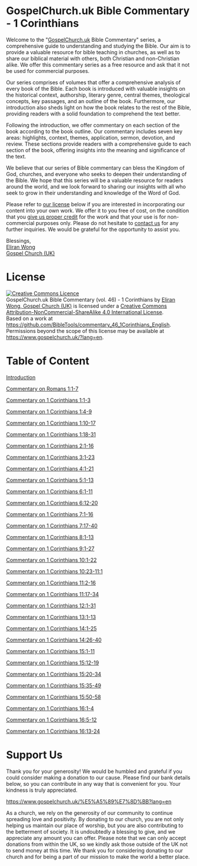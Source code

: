 # GospelChurch.uk Bible Commentary - 1 Corinthians

Welcome to the "[GospelChurch.uk](https://www.gospelchurch.uk/?lang=en) Bible Commentary" series, a comprehensive guide to understanding and studying the Bible. Our aim is to provide a valuable resource for bible teaching in churches, as well as to share our biblical material with others, both Christian and non-Christian alike. We offer this commentary series as a free resource and ask that it not be used for commercial purposes.

Our series comprises of volumes that offer a comprehensive analysis of every book of the Bible. Each book is introduced with valuable insights on the historical context, authorship, literary genre, central themes, theological concepts, key passages, and an outline of the book. Furthermore, our introduction also sheds light on how the book relates to the rest of the Bible, providing readers with a solid foundation to comprehend the text better.

Following the introduction, we offer commentary on each section of the book according to the book outline. Our commentary includes seven key areas: highlights, context, themes, application, sermon, devotion, and review. These sections provide readers with a comprehensive guide to each section of the book, offering insights into the meaning and significance of the text.

We believe that our series of Bible commentary can bless the Kingdom of God, churches, and everyone who seeks to deepen their understanding of the Bible. We hope that this series will be a valuable resource for readers around the world, and we look forward to sharing our insights with all who seek to grow in their understanding and knowledge of the Word of God.

Please refer to [our license](https://github.com/BibleTools/commentary_46_1Corinthians_English/blob/main/README.md#license) below if you are interested in incorporating our content into your own work. We offer it to you free of cost, on the condition that you [give us proper credit](https://www.gospelchurch.uk/?lang=en) for the work and that your use is for non-commercial purposes only. Please do not hesitate to [contact us](https://www.gospelchurch.uk/?lang=en) for any further inquiries. We would be grateful for the opportunity to assist you.

Blessings,<br>
[Eliran Wong](https://github.com/eliranwong)<br>
[Gospel Church (UK)](https://www.gospelchurch.uk/?lang=en)

# License

<a rel="license" href="http://creativecommons.org/licenses/by-nc-sa/4.0/"><img alt="Creative Commons Licence" style="border-width:0" src="https://i.creativecommons.org/l/by-nc-sa/4.0/88x31.png" /></a><br /><span xmlns:dct="http://purl.org/dc/terms/" href="http://purl.org/dc/dcmitype/Text" property="dct:title" rel="dct:type">GospelChurch.uk Bible Commentary (vol. 46) - 1 Corinthians</span> by <a xmlns:cc="http://creativecommons.org/ns#" href="https://www.gospelchurch.uk/?lang=en" property="cc:attributionName" rel="cc:attributionURL">Eliran Wong, Gospel Church (UK)</a> is licensed under a <a rel="license" href="http://creativecommons.org/licenses/by-nc-sa/4.0/">Creative Commons Attribution-NonCommercial-ShareAlike 4.0 International License</a>.<br />Based on a work at <a xmlns:dct="http://purl.org/dc/terms/" href="https://github.com/BibleTools/commentary_46_1Corinthians_English" rel="dct:source">https://github.com/BibleTools/commentary_46_1Corinthians_English</a>.<br />Permissions beyond the scope of this license may be available at <a xmlns:cc="http://creativecommons.org/ns#" href="https://www.gospelchurch.uk/?lang=en" rel="cc:morePermissions">https://www.gospelchurch.uk/?lang=en</a>.

# Table of Content

[Introduction](https://github.com/BibleTools/commentary_46_1Corinthians_English/tree/main/00_Introduction)

[Commentary on Romans 1:1-7](https://github.com/BibleTools/commentary_46_1Corinthians_English/tree/main/01_1.1-1.7)

[Commentary on 1 Corinthians 1:1-3](https://github.com/BibleTools/commentary_46_1Corinthians_English/tree/main/01_1.1-1.3)

[Commentary on 1 Corinthians 1:4-9](https://github.com/BibleTools/commentary_46_1Corinthians_English/tree/main/02_1.4-1.9)

[Commentary on 1 Corinthians 1:10-17](https://github.com/BibleTools/commentary_46_1Corinthians_English/tree/main/03_1.10-1.17)

[Commentary on 1 Corinthians 1:18-31](https://github.com/BibleTools/commentary_46_1Corinthians_English/tree/main/04_1.18-1.31)

[Commentary on 1 Corinthians 2:1-16](https://github.com/BibleTools/commentary_46_1Corinthians_English/tree/main/05_2.1-2.16)

[Commentary on 1 Corinthians 3:1-23](https://github.com/BibleTools/commentary_46_1Corinthians_English/tree/main/06_3.1-3.23)

[Commentary on 1 Corinthians 4:1-21](https://github.com/BibleTools/commentary_46_1Corinthians_English/tree/main/07_4.1-4.21)

[Commentary on 1 Corinthians 5:1-13](https://github.com/BibleTools/commentary_46_1Corinthians_English/tree/main/08_5.1-5.13)

[Commentary on 1 Corinthians 6:1-11](https://github.com/BibleTools/commentary_46_1Corinthians_English/tree/main/09_6.1-6.11)

[Commentary on 1 Corinthians 6:12-20](https://github.com/BibleTools/commentary_46_1Corinthians_English/tree/main/10_6.12-6.20)

[Commentary on 1 Corinthians 7:1-16](https://github.com/BibleTools/commentary_46_1Corinthians_English/tree/main/11_7.1-7.16)

[Commentary on 1 Corinthians 7:17-40](https://github.com/BibleTools/commentary_46_1Corinthians_English/tree/main/12_7.17-7.40)

[Commentary on 1 Corinthians 8:1-13](https://github.com/BibleTools/commentary_46_1Corinthians_English/tree/main/13_8.1-8.13)

[Commentary on 1 Corinthians 9:1-27](https://github.com/BibleTools/commentary_46_1Corinthians_English/tree/main/14_9.1-9.27)

[Commentary on 1 Corinthians 10:1-22](https://github.com/BibleTools/commentary_46_1Corinthians_English/tree/main/15_10.1-10.22)

[Commentary on 1 Corinthians 10:23-11:1](https://github.com/BibleTools/commentary_46_1Corinthians_English/tree/main/16_10.23-11.1")

[Commentary on 1 Corinthians 11:2-16](https://github.com/BibleTools/commentary_46_1Corinthians_English/tree/main/17_11.2-11.16")

[Commentary on 1 Corinthians 11:17-34](https://github.com/BibleTools/commentary_46_1Corinthians_English/tree/main/18_11.17-11.34")

[Commentary on 1 Corinthians 12:1-31](https://github.com/BibleTools/commentary_46_1Corinthians_English/tree/main/19_12.1-12.31")

[Commentary on 1 Corinthians 13:1-13](https://github.com/BibleTools/commentary_46_1Corinthians_English/tree/main/20_13.1-13.13")

[Commentary on 1 Corinthians 14:1-25](https://github.com/BibleTools/commentary_46_1Corinthians_English/tree/main/21_14.1-14.25")

[Commentary on 1 Corinthians 14:26-40](https://github.com/BibleTools/commentary_46_1Corinthians_English/tree/main/22_14.26-14.40")

[Commentary on 1 Corinthians 15:1-11](https://github.com/BibleTools/commentary_46_1Corinthians_English/tree/main/23_15.1-15.11")

[Commentary on 1 Corinthians 15:12-19](https://github.com/BibleTools/commentary_46_1Corinthians_English/tree/main/24_15.12-15.19")

[Commentary on 1 Corinthians 15:20-34](https://github.com/BibleTools/commentary_46_1Corinthians_English/tree/main/25_15.20-15.34")

[Commentary on 1 Corinthians 15:35-49](https://github.com/BibleTools/commentary_46_1Corinthians_English/tree/main/26_15.35-15.49")

[Commentary on 1 Corinthians 15:50-58](https://github.com/BibleTools/commentary_46_1Corinthians_English/tree/main/27_15.50-15.58")

[Commentary on 1 Corinthians 16:1-4](https://github.com/BibleTools/commentary_46_1Corinthians_English/tree/main/28_16.1-16.4")

[Commentary on 1 Corinthians 16:5-12](https://github.com/BibleTools/commentary_46_1Corinthians_English/tree/main/29_16.5-16.12")

[Commentary on 1 Corinthians 16:13-24](https://github.com/BibleTools/commentary_46_1Corinthians_English/tree/main/30_16.13-16.24")

# Support Us

Thank you for your generosity! We would be humbled and grateful if you could consider making a donation to our cause. Please find our bank details below, so you can contribute in any way that is convenient for you. Your kindness is truly appreciated.

https://www.gospelchurch.uk/%E5%A5%89%E7%8D%BB?lang=en

As a church, we rely on the generosity of our community to continue spreading love and positivity. By donating to our church, you are not only helping us maintain our place of worship, but you are also contributing to the betterment of society. It is undoubtedly a blessing to give, and we appreciate any amount you can offer. Please note that we can only accept donations from within the UK, so we kindly ask those outside of the UK not to send money at this time. We thank you for considering donating to our church and for being a part of our mission to make the world a better place.

